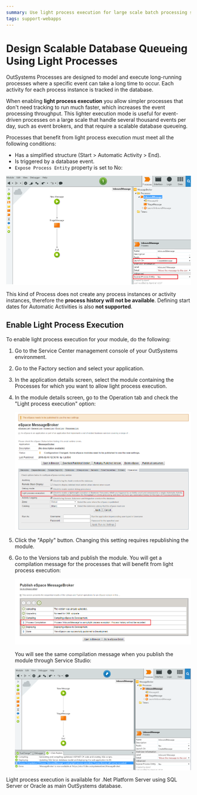 ```yaml
---
summary: Use light process execution for large scale batch processing scenarios, such as an event broker.
tags: support-webapps
---
```


# Design Scalable Database Queueing Using Light Processes

OutSystems Processes are designed to model and execute long-running processes where a specific event can take a long time to occur. Each activity for each process instance is tracked in the database.

When enabling **light process execution** you allow simpler processes that don't need tracking to run much faster, which increases the event processing throughput. This lighter execution mode is useful for event-driven processes on a large scale that handle several thousand events per day, such as event brokers, and that require a scalable database queueing.

Processes that benefit from light process execution must meet all the following conditions:

  * Has a simplified structure (Start > Automatic Activity > End).
  * Is triggered by a database event.
  * `Expose Process Entity` property is set to No:

  ![](images/light-process-1.png)


This kind of Process does not create any process instances or activity instances, therefore the **process history will not be available**. Defining start dates for Automatic Activities is also **not supported**.

## Enable Light Process Execution

To enable light process execution for your module, do the following:

  1. Go to the Service Center management console of your OutSystems environment.

  1. Go to the Factory section and select your application.
  
  1. In the application details screen, select the module containing the Processes for which you want to allow light process execution.
  
  1. In the module details screen, go to the Operation tab and check the "Light process execution" option:    

     ![](images/light-process-2.png)

  1. Click the "Apply" button. Changing this setting requires republishing the module.

  1. Go to the Versions tab and publish the module. You will get a compilation message for the processes that will benefit from light process execution:

      ![](images/light-process-4.png)  
  
      You will see the same compilation message when you publish the module through Service Studio:  

      ![](images/light-process-3.png)


<div class="info" markdown="1">
Light process execution is available for .Net Platform Server using SQL Server or Oracle as main OutSystems database.
</div>

